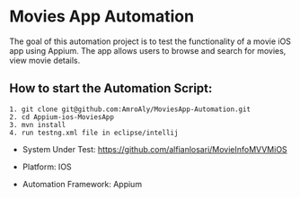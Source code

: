 # Movies App Automation

The goal of this automation project is to test the functionality of a movie iOS app using Appium. The app allows users to browse and search for movies, view movie details.

## How to start the Automation Script:

```
1. git clone git@github.com:AmroAly/MoviesApp-Automation.git
2. cd Appium-ios-MoviesApp
3. mvn install
4. run testng.xml file in eclipse/intellij

```

- System Under Test: https://github.com/alfianlosari/MovieInfoMVVMiOS

- Platform: IOS
- Automation Framework: Appium
